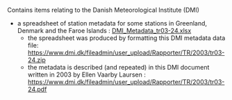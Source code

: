 Contains items relating to the Danish Meteorological Institute (DMI)


* a spreadsheet of station metadata for some stations in Greenland, Denmark and the Faroe Islands : [DMI_Metadata_tr03-24.xlsx](DMI_Metadata_tr03-24.xlsx)
  * the spreadsheet was produced by formatting this DMI metadata data file: https://www.dmi.dk/fileadmin/user_upload/Rapporter/TR/2003/tr03-24.zip
  * the metadata is described (and repeated) in this DMI document written in 2003 by Ellen Vaarby Laursen : https://www.dmi.dk/fileadmin/user_upload/Rapporter/TR/2003/tr03-24.pdf
